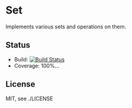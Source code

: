 Set
====

Implements various sets and operations on them.

Status
------
* Build: [![Build Status](https://travis-ci.org/aybabtme/set.svg?branch=master)](https://travis-ci.org/aybabtme/set)
* Coverage: 100%...

License
------
MIT, see ./LICENSE
